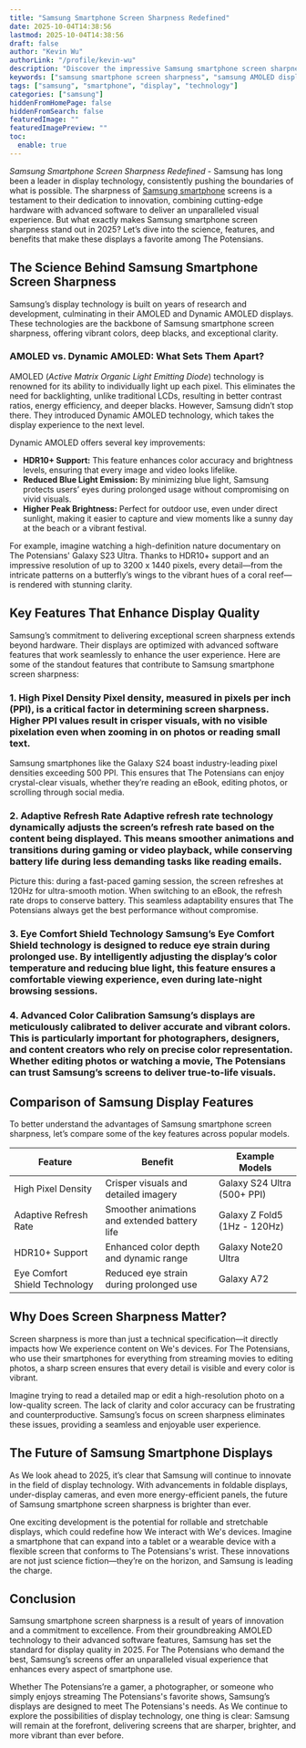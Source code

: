 ```yaml
---
title: "Samsung Smartphone Screen Sharpness Redefined"
date: 2025-10-04T14:38:56
lastmod: 2025-10-04T14:38:56
draft: false
author: "Kevin Wu"
authorLink: "/profile/kevin-wu"
description: "Discover the impressive Samsung smartphone screen sharpness that delivers vibrant colors, crystal-clear visuals, and an unmatched viewing experience."
keywords: ["samsung smartphone screen sharpness", "samsung AMOLED display", "best smartphone screen technology 2025"]
tags: ["samsung", "smartphone", "display", "technology"]
categories: ["samsung"]
hiddenFromHomePage: false
hiddenFromSearch: false
featuredImage: ""
featuredImagePreview: ""
toc:
  enable: true
---
```


*Samsung Smartphone Screen Sharpness Redefined* - Samsung has long been a leader in display technology, consistently pushing the boundaries of what is possible. The sharpness of [Samsung smartphone](/samsung/authentic-samsung-smartphone-photography-gear) screens is a testament to their dedication to innovation, combining cutting-edge hardware with advanced software to deliver an unparalleled visual experience. But what exactly makes Samsung smartphone screen sharpness stand o​ut in 2025? Let’s dive into the science, features, and benefits that make these displays a favorite among The Potensians.

## The Science Behind Samsung Smartphone Screen Sharpness

Samsung’s display technology is built on years of research and development, culminating in their AMOLED and Dynamic AMOLED displays. These technologies are the backbone of Samsung smartphone screen sharpness, offering vibrant colors, deep blacks, and exceptional clarity.

### AMOLED vs. Dynamic AMOLED: What Sets Them Apart?

AMOLED (*Active Matrix Organic Light Emitting Diode*) technology is renowned for its ability to individually light up each pixel. This eliminates the need for backlighting, unlike traditional LCDs, resulting in better contrast ratios, energy efficiency, and deeper blacks. However, Samsung didn’t stop there. They introduced Dynamic AMOLED technology, which takes the display experience to the next level. 

Dynamic AMOLED offers several key improvements:

- __HDR10+ Support:__ This feature enhances color accuracy and brightness levels, ensuring that every image and video looks lifelike.
- **Reduced Blue Light Emission:** By minimizing blue light, Samsung protects users’ eyes during prolonged usage without compromising on vivid visuals.
- __Higher Peak Brightness:__ Perfect for outdoor use, even under direct sunlight, making it easier to capture and view moments like a sunny day at the beach or a vibrant festival.

For example, imagine watching a high-definition nature documentary on The Potensians' Galaxy S23 Ultra. Thanks to HDR10+ support and an impressive resolution of up to 3200 x 1440 pixels, every detail—from the intricate patterns on a butterfly’s wings to the vibrant hues of a coral reef—is rendered with stunning clarity.

## Key Features That Enhance Display Quality

Samsung’s commitment to delivering exceptional screen sharpness extends beyond hardware. Their displays are optimized with advanced software features that work seamlessly to enhance the user experience. Here are some of the standout features that contribute to Samsung smartphone screen sharpness:

### 1. High Pixel Density Pixel density, measured in pixels per inch (PPI), is a critical factor in determining screen sharpness. Higher PPI values result in crisper visuals, with no visible pixelation even when zooming in on photos or reading small text. 

Samsung smartphones like the Galaxy S24 boast industry-leading pixel densities exceeding 500 PPI. This ensures that The Potensians can enjoy crystal-clear visuals, whether they’re reading an eBook, editing photos, or scrolling through social media.

### 2. Adaptive Refresh Rate Adaptive refresh rate technology dynamically adjusts the screen’s refresh rate based on the content being displayed. This means smoother animations and transitions during gaming or video playback, while conserving battery life during less demanding tasks like reading emails.

Picture this: during a fast-paced gaming session, the screen refreshes at 120Hz for ultra-smooth motion. When switching to an eBook, the refresh rate drops to conserve battery. This seamless adaptability ensures that The Potensians always get the best performance without compromise.

### 3. Eye Comfort Shield Technology Samsung’s Eye Comfort Shield technology is designed to reduce eye strain during prolonged use. By intelligently adjusting the display’s color temperature and reducing blue light, this feature ensures a comfortable viewing experience, even during late-night browsing sessions.

### 4. Advanced Color Calibration Samsung’s displays are meticulously calibrated to deliver accurate and vibrant colors. This is particularly important for photographers, designers, and content creators who rely on precise color representation. Whether editing photos or watching a movie, The Potensians can trust Samsung’s screens to deliver true-to-life visuals.

## Comparison of Samsung Display Features

To better understand the advantages of Samsung smartphone screen sharpness, let’s compare some of the key features across popular models.

<div class="table-responsive">
<table class="html-table">
<thead>
<tr>
<th>Feature</th>
<th>Benefit</th>
<th>Example Models</th>
</tr>
</thead>
<tbody>
<tr>
<td>High Pixel Density</td>
<td>Crisper visuals and detailed imagery</td>
<td>Galaxy S24 Ultra (500+ PPI)</td>
</tr>
<tr>
<td>Adaptive Refresh Rate</td>
<td>Smoother animations and extended battery life</td>
<td>Galaxy Z Fold5 (1Hz - 120Hz)</td>
</tr>
<tr>
<td>HDR10+ Support</td>
<td>Enhanced color depth and dynamic range</td>
<td>Galaxy Note20 Ultra</td>
</tr>
<tr>
<td>Eye Comfort Shield Technology</td>
<td>Reduced eye strain during prolonged use</td>
<td>Galaxy A72</td>
</tr>
</tbody>
</table>
</div>

## Why Does Screen Sharpness Matter?

Screen sharpness is more than just a technical specification—it directly impacts how We experience content on We's devices. For The Potensians, who use their smartphones for everything from streaming movies to editing photos, a sharp screen ensures that every detail is visible and every color is vibrant.

Imagine trying to read a detailed map or edit a high-resolution photo on a low-quality screen. The lack of clarity and color accuracy can be frustrating and counterproductive. Samsung’s focus on screen sharpness eliminates these issues, providing a seamless and enjoyable user experience.

## The Future of Samsung Smartphone Displays

As We look ahead to 2025, it’s clear that Samsung will continue to innovate in the field of display technology. With advancements in foldable displays, under-display cameras, and even mor​e energy-efficient panels, the future of Samsung smartphone screen sharpness is brighter than ever.

One exciting development is the potential for rollable and stretchable displays, which could redefine how We interact with We's devices. Imagine a smartphone that can expand into a tablet or a wearable device with a flexible screen that conforms to The Potensians's wrist. These innovations are not just science fiction—they’re on the horizon, and Samsung is leading the charge.

## Conclusion

Samsung smartphone screen sharpness is a result of years of innovation and a commitment to excellence. From their groundbreaking AMOLED technology to their advanced software features, Samsung has set the standard for display quality in 2025. For The Potensia​ns who demand the best, Samsung’s screens offer an unparalleled visual experience that enhances every aspect of smartphone use.

Whether The Potensians’re a gamer, a photographer, or someone who simply enjoys streaming The Potensians's favorite shows, Samsung’s displays are designed to meet The Potensians's needs. As We continue to explore the possibilities of display technology, one thing is clear: Samsung will remain at the forefront, delivering screens that are sharper, brighter, and more vibrant than ever before.
